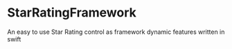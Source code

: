 # StarRatingFramework
An easy to use Star Rating control as framework dynamic features written in swift
